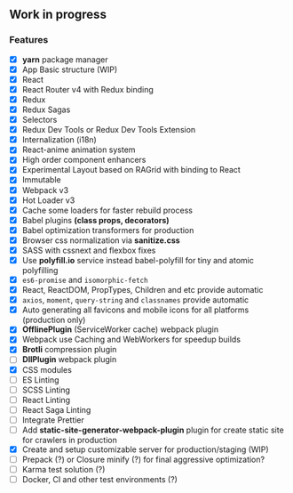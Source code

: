## Work in progress

### Features

- [x] **yarn** package manager
- [x] App Basic structure (WIP)
- [x] React
- [x] React Router v4 with Redux binding
- [x] Redux
- [x] Redux Sagas
- [x] Selectors
- [x] Redux Dev Tools or Redux Dev Tools Extension
- [x] Internalization (i18n)
- [x] React-anime animation system
- [x] High order component enhancers
- [x] Experimental Layout based on RAGrid with binding to React
- [x] Immutable
- [x] Webpack v3
- [x] Hot Loader v3
- [x] Cache some loaders for faster rebuild process
- [x] Babel plugins **(class props, decorators)**
- [x] Babel optimization transformers for production
- [x] Browser css normalization via **sanitize.css**
- [x] SASS with cssnext and flexbox fixes
- [x] Use **polyfill.io** service instead babel-polyfill for tiny and atomic polyfilling
- [x] `es6-promise` and `isomorphic-fetch`
- [x] React, ReactDOM, PropTypes, Children and etc provide automatic
- [x] `axios`, `moment`, `query-string` and `classnames` provide automatic
- [x] Auto generating all favicons and mobile icons for all platforms (production only)
- [x] **OfflinePlugin** (ServiceWorker cache) webpack plugin
- [x] Webpack use Caching and WebWorkers for speedup builds
- [x] **Brotli** compression plugin
- [ ] **DllPlugin** webpack plugin
- [x] CSS modules
- [ ] ES Linting
- [ ] SCSS Linting
- [ ] React Linting
- [ ] React Saga Linting
- [ ] Integrate Prettier
- [ ] Add **static-site-generator-webpack-plugin** plugin for create static site for crawlers in production
- [x] Create and setup customizable server for production/staging (WIP)
- [ ] Prepack (?) or Closure minify (?) for final aggressive optimization?
- [ ] Karma test solution (?)
- [ ] Docker, CI and other test environments (?)
